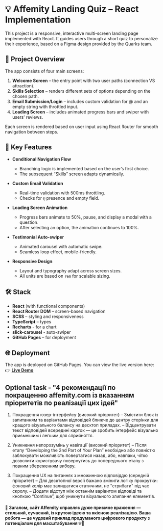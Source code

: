 # 💡 Affemity Landing Quiz – React Implementation

This project is a responsive, interactive multi-screen landing page implemented with React. It guides users through a short quiz to personalize their experience, based on a Figma design provided by the Quarks team.

## 🚀 Project Overview
The app consists of four main screens:
1. **Welcome Screen** – the entry point with two user paths (connection VS attraction).
2. **Skills Selection** – renders different sets of options depending on the chosen path.
3. **Email Submission/Login** – includes custom validation for @ and an empty string with throttled input.
4. **Loading Screen** – includes animated progress bars and swiper with users' reviews.

Each screen is rendered based on user input using React Router for smooth navigation between steps.

## 🧩 Key Features

- **Conditional Navigation Flow**
  - Branching logic is implemented based on the user’s first choice.
  - The subsequent “Skills” screen adapts dynamically.

- **Custom Email Validation**
  - Real-time validation with 500ms throttling.
  - Checks for `@` presence and empty field.

- **Loading Screen Animation**
  - Progress bars animate to 50%, pause, and display a modal with a question.
  - After selecting an option, the animation continues to 100%.

- **Testimonial Auto-swiper**
  - Animated carousel with automatic swipe.
  - Seamless loop effect, mobile-friendly.

- **Responsive Design**
  - Layout and typography adapt across screen sizes.
  - All units are based on `rem` for scalable sizing.

## 🛠️ Stack

- **React** (with functional components)
- **React Router DOM** – screen-based navigation
- **SCSS** – styling and responsiveness
- **TypeScript** – types
- **Recharts** - for a chart
- **slick-carousel** - auto-swiper
- **GitHub Pages** – for deployment


## 🌐 Deployment

The app is deployed on GitHub Pages. You can view the live version here:  
👉 **[Live Demo](https://mariagosp.github.io/quarks-test-task/)**


## Optional task - "4 рекомендації по покращенню affemity.com із вказанням пріоритетів по реалізації цих ідей"
1. Покращення юзер-інтерфейсу (високий пріоритет)
– Змістити блок із запитанням та варіантами відповідей ближче до центру сторінки для кращого візуального балансу на десктоп приладах.
– Відцентрувати текст відповідей всередині карток — це зробить інтерфейс візуально приємнішим і легшим для сприйняття.

2. Уникнення непорозумінь у навігації (високий пріоритет)
– Після етапу “Developing the 2nd Part of Your Plan” необхідно або повністю заблокувати можливість повертатися назад, або, навпаки, чітко дозволити користувачу повернутись до попереднього етапу з повним збереженням вибору.

3. Покращення UX на питаннях з множинною відповіддю (середній пріоритет)
– Для десктопної версії бажано змінити логіку прокрутки: фоновий колір має залишатися статичним, не "стрибати" під час скролу.
– Додати відступ між останнім варіантом відповіді та кнопкою “Continue”, щоб уникнути візуального злипання елементів.

#### 💬 Загалом, сайт Affemity справляє дуже приємне враження — стильний, сучасний, із крутою ідеєю та якісною реалізацією. Ваша робота — це чудовий приклад продуманого цифрового продукту з потенціалом для масштабування 💡🚀
